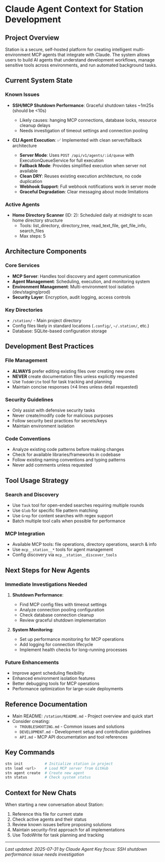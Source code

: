 # Claude Agent Context for Station Development

## Project Overview
Station is a secure, self-hosted platform for creating intelligent multi-environment MCP agents that integrate with Claude. The system allows users to build AI agents that understand development workflows, manage sensitive tools across environments, and run automated background tasks.

## Current System State

### Known Issues
- **SSH/MCP Shutdown Performance**: Graceful shutdown takes ~1m25s (should be <10s)
  - Likely causes: hanging MCP connections, database locks, resource cleanup delays
  - Needs investigation of timeout settings and connection pooling

- **CLI Agent Execution**: ✅ Implemented with clean server/fallback architecture
  - **Server Mode**: Uses `POST /api/v1/agents/:id/queue` with ExecutionQueueService for full execution
  - **Fallback Mode**: Provides simplified execution when server not available
  - **Clean DRY**: Reuses existing execution architecture, no code duplication
  - **Webhook Support**: Full webhook notifications work in server mode
  - **Graceful Degradation**: Clear messaging about mode limitations

### Active Agents
- **Home Directory Scanner** (ID: 2): Scheduled daily at midnight to scan home directory structure
  - Tools: list_directory, directory_tree, read_text_file, get_file_info, search_files
  - Max steps: 5

## Architecture Components

### Core Services
- **MCP Server**: Handles tool discovery and agent communication
- **Agent Management**: Scheduling, execution, and monitoring system  
- **Environment Management**: Multi-environment tool isolation (dev/staging/prod)
- **Security Layer**: Encryption, audit logging, access controls

### Key Directories
- `/station/` - Main project directory
- Config files likely in standard locations (`.config/`, `~/.station/`, etc.)
- Database: SQLite-based configuration storage

## Development Best Practices

### File Management
- **ALWAYS** prefer editing existing files over creating new ones
- **NEVER** create documentation files unless explicitly requested
- Use `TodoWrite` tool for task tracking and planning
- Maintain concise responses (≤4 lines unless detail requested)

### Security Guidelines
- Only assist with defensive security tasks
- Never create/modify code for malicious purposes
- Follow security best practices for secrets/keys
- Maintain environment isolation

### Code Conventions
- Analyze existing code patterns before making changes
- Check for available libraries/frameworks in codebase
- Follow existing naming conventions and typing patterns
- Never add comments unless requested

## Tool Usage Strategy

### Search and Discovery
- Use `Task` tool for open-ended searches requiring multiple rounds
- Use `Glob` for specific file pattern matching
- Use `Grep` for content searches with regex support
- Batch multiple tool calls when possible for performance

### MCP Integration
- Available MCP tools: file operations, directory operations, search & info
- Use `mcp__station__*` tools for agent management
- Config discovery via `mcp__station__discover_tools`

## Next Steps for New Agents

### Immediate Investigations Needed
1. **Shutdown Performance**: 
   - Find MCP config files with timeout settings
   - Analyze connection pooling configuration
   - Check database connection cleanup
   - Review graceful shutdown implementation

2. **System Monitoring**:
   - Set up performance monitoring for MCP operations
   - Add logging for connection lifecycle
   - Implement health checks for long-running processes

### Future Enhancements
- Improve agent scheduling flexibility
- Enhanced environment isolation features
- Better debugging tools for MCP operations
- Performance optimization for large-scale deployments

## Reference Documentation
- Main README: `/station/README.md` - Project overview and quick start
- Consider creating:
  - `TROUBLESHOOTING.md` - Common issues and solutions
  - `DEVELOPMENT.md` - Development setup and contribution guidelines
  - `API.md` - MCP API documentation and tool references

## Key Commands
```bash
stn init          # Initialize station in project
stn load <url>    # Load MCP server from GitHub
stn agent create  # Create new agent
stn status        # Check system status
```

## Context for New Chats
When starting a new conversation about Station:
1. Reference this file for current state
2. Check active agents and their status
3. Review known issues before proposing solutions
4. Maintain security-first approach for all implementations
5. Use TodoWrite for task planning and tracking

---
*Last updated: 2025-07-31 by Claude Agent*
*Key focus: SSH shutdown performance issue needs investigation*